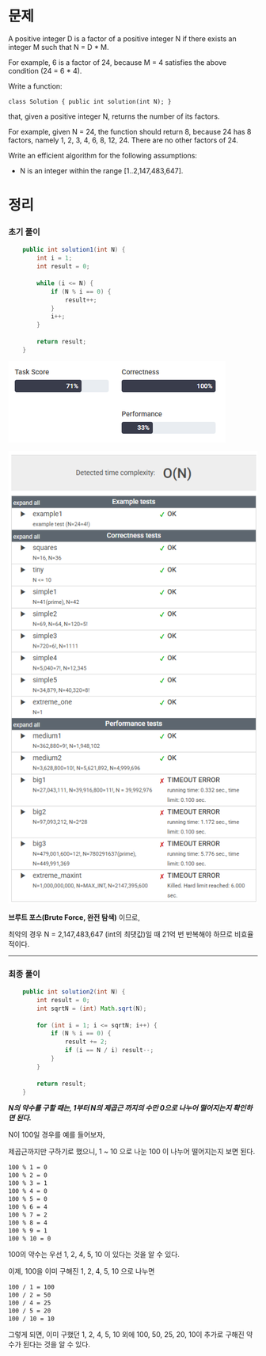 # 문제

A positive integer D is a factor of a positive integer N if there exists an integer M such that N = D * M.

For example, 6 is a factor of 24, because M = 4 satisfies the above condition (24 = 6 * 4).

Write a function:

    class Solution { public int solution(int N); }

that, given a positive integer N, returns the number of its factors.

For example, given N = 24, the function should return 8, because 24 has 8 factors, namely 1, 2, 3, 4, 6, 8, 12, 24. There are no other factors of 24.

Write an efficient algorithm for the following assumptions:

* N is an integer within the range [1..2,147,483,647].

# 정리

### 초기 풀이

```java
    public int solution1(int N) {
        int i = 1;
        int result = 0;

        while (i <= N) {
            if (N % i == 0) {
                result++;
            }
            i++;
        }

        return result;
    }
```

![CountFactors_1](../../../../images/img_CountFactors_1.png)

![CountFactors_2](../../../../images/img_CountFactors_2.png)

__브루트 포스(Brute Force, 완전 탐색)__ 이므로, 

최악의 경우 N = 2,147,483,647 (int의 최댓값)일 때 21억 번 반복해야 하므로 비효율적이다.

---

### 최종 풀이

```java
    public int solution2(int N) {
        int result = 0;
        int sqrtN = (int) Math.sqrt(N);

        for (int i = 1; i <= sqrtN; i++) {
            if (N % i == 0) {
                result += 2;
                if (i == N / i) result--;
            }
        }

        return result;
    }
```

___N의 약수를 구할 때는, 1부터 N의 제곱근 까지의 수만 0으로 나누어 떨어지는지 확인하면 된다.___

N이 100일 경우를 예를 들어보자,

제곱근까지만 구하기로 했으니, 1 ~ 10 으로 나눈 100 이 나누어 떨어지는지 보면 된다.

    100 % 1 = 0
    100 % 2 = 0
    100 % 3 = 1
    100 % 4 = 0
    100 % 5 = 0
    100 % 6 = 4
    100 % 7 = 2
    100 % 8 = 4
    100 % 9 = 1
    100 % 10 = 0

100의 약수는 우선 1, 2, 4, 5, 10 이 있다는 것을 알 수 있다.

이제, 100을 이미 구해진 1, 2, 4, 5, 10 으로 나누면 

    100 / 1 = 100
    100 / 2 = 50
    100 / 4 = 25
    100 / 5 = 20
    100 / 10 = 10

그렇게 되면, 이미 구했던 1, 2, 4, 5, 10 외에 100, 50, 25, 20, 10이 추가로 구해진 약수가 된다는 것을 알 수 있다.
